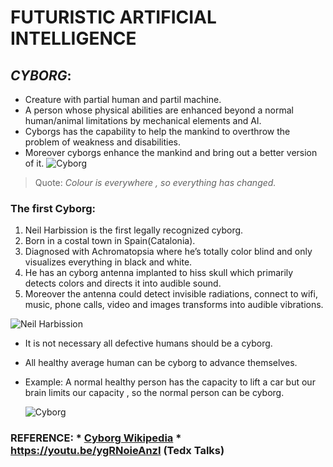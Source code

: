 # __FUTURISTIC ARTIFICIAL INTELLIGENCE__
## *__CYBORG__*:
* Creature with partial human  and partil machine.
* A person whose physical abilities are enhanced beyond a normal human/animal limitations by mechanical elements and AI.
* Cyborgs has the capability to help the mankind to overthrow the problem of weakness and disabilities.
* Moreover cyborgs enhance the mankind and bring out a better version of it.
![Cyborg](https://i0.wp.com/coolhunting.mystagingwebsite.com/wp-content/uploads/2014/12/neil-harbisson-charged-3.jpg?resize=1088%2C725)
>Quote: *Colour is everywhere , so everything has changed.*


### __The first Cyborg__:
1.  Neil Harbission is the first legally recognized cyborg.
2.  Born in a costal town in Spain(Catalonia).
3.  Diagnosed with Achromatopsia where he’s  totally color blind and only visualizes everything in black and white.  
4.  He has an cyborg antenna implanted to hiss skull which primarily detects colors and directs it into audible sound. 
5.  Moreover the antenna could detect invisible radiations, connect to wifi, music, phone calls, video and images transforms into audible vibrations. 
   
![Neil Harbission](https://everwideningcircles.com/wp-content/uploads/2020/04/Picture-9-Lars-Norgaard_small-1821x1024.jpg)

* It is not necessary all defective humans should be a cyborg.
* All healthy average human can be cyborg to advance themselves.
* Example: A normal healthy person has the capacity to lift a car but our brain limits our capacity , so the normal person can be cyborg.


  ![Cyborg](https://static.comicvine.com/uploads/original/11111/111114841/4055431-3129974099-depos.jpg) 




### __REFERENCE__: * [Cyborg Wikipedia](https://en.wikipedia.org/wiki/Cyborg) * https://youtu.be/ygRNoieAnzI (Tedx Talks)
